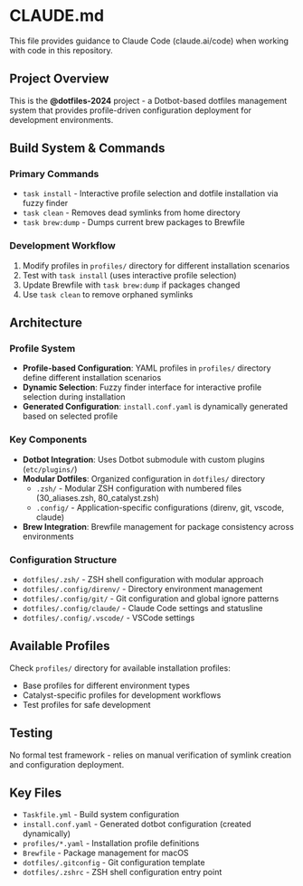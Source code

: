 # CLAUDE.md

This file provides guidance to Claude Code (claude.ai/code) when working with code in this repository.

## Project Overview

This is the **@dotfiles-2024** project - a Dotbot-based dotfiles management system that provides profile-driven configuration deployment for development environments.

## Build System & Commands

### Primary Commands
- `task install` - Interactive profile selection and dotfile installation via fuzzy finder
- `task clean` - Removes dead symlinks from home directory
- `task brew:dump` - Dumps current brew packages to Brewfile

### Development Workflow
1. Modify profiles in `profiles/` directory for different installation scenarios
2. Test with `task install` (uses interactive profile selection)
3. Update Brewfile with `task brew:dump` if packages changed
4. Use `task clean` to remove orphaned symlinks

## Architecture

### Profile System
- **Profile-based Configuration**: YAML profiles in `profiles/` directory define different installation scenarios
- **Dynamic Selection**: Fuzzy finder interface for interactive profile selection during installation
- **Generated Configuration**: `install.conf.yaml` is dynamically generated based on selected profile

### Key Components
- **Dotbot Integration**: Uses Dotbot submodule with custom plugins (`etc/plugins/`)
- **Modular Dotfiles**: Organized configuration in `dotfiles/` directory
  - `.zsh/` - Modular ZSH configuration with numbered files (30_aliases.zsh, 80_catalyst.zsh)
  - `.config/` - Application-specific configurations (direnv, git, vscode, claude)
- **Brew Integration**: Brewfile management for package consistency across environments

### Configuration Structure
- `dotfiles/.zsh/` - ZSH shell configuration with modular approach
- `dotfiles/.config/direnv/` - Directory environment management
- `dotfiles/.config/git/` - Git configuration and global ignore patterns
- `dotfiles/.config/claude/` - Claude Code settings and statusline
- `dotfiles/.config/.vscode/` - VSCode settings

## Available Profiles

Check `profiles/` directory for available installation profiles:
- Base profiles for different environment types
- Catalyst-specific profiles for development workflows
- Test profiles for safe development

## Testing

No formal test framework - relies on manual verification of symlink creation and configuration deployment.

## Key Files

- `Taskfile.yml` - Build system configuration
- `install.conf.yaml` - Generated dotbot configuration (created dynamically)
- `profiles/*.yaml` - Installation profile definitions
- `Brewfile` - Package management for macOS
- `dotfiles/.gitconfig` - Git configuration template
- `dotfiles/.zshrc` - ZSH shell configuration entry point